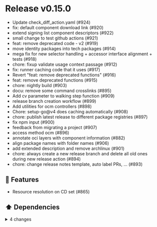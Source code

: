 # Release v0.15.0

- Update check\_diff\_action.yaml (#924)
- fix: default component download link (#920)
- extend signing list component descriptors (#922)
- small change to test github actions (#921)
- feat: remove deprecated code - v2 (#919)
- move identity packages into tech packages (#914)
- mega fix for new selector handling + accessor interface alignment + tests (#918)
- chore: fixup validate usage context passage (#912)
- fix: runner caching code that it uses (#917)
- Revert "feat: remove deprecated functions" (#916)
- feat: remove deprecated functions (#915)
- chore: nightly build (#903)
- docu: remove some command crosslinks (#895)
- Add cv parameter to walking step function (#909)
- release branch creation workflow (#899)
- Add utilities for ocm controllers (#898)
- Chore: setup-go@<!---->v4 does caching automatically (#908)
- chore: publish latest release to different package registries (#897)
- fix npm input (#900)
- feedback from migrating a project (#907)
- access method ocm (#896)
- annotate oci layers with component information (#882)
- align package names with folder names (#906)
- add extended description and remove archlinux (#901)
- chore: always create a new release branch and delete all old ones during new release action (#894)
- chore: change release notes template, auto label PRs, ... (#893)

## 🚀 Features

- Resource resolution on CD set (#865)

## ⬆️ Dependencies

<details>
<summary>4 changes</summary>

- Bump the go group with 10 updates (#910)
- Bump the go group with 11 updates (#905)
- Bump the go group with 7 updates (#892)
- Bump anchore/sbom-action from 0.17.1 to 0.17.2 in the ci group (#891)

</details>
